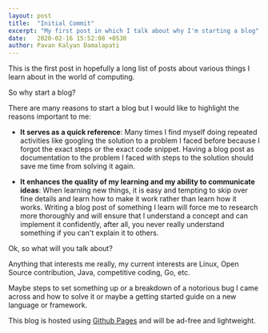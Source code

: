 ```yaml
---
layout: post
title:  "Initial Commit"
excerpt: "My first post in which I talk about why I'm starting a blog"
date:   2020-02-16 15:52:08 +0530
author: Pavan Kalyan Damalapati
---
```


This is the first post in hopefully a long list of posts about various things I learn about in the world of computing.

So why start a blog?

There are many reasons to start a blog but I would like to highlight the reasons important to me:

* **It serves as a quick reference**:
Many times I find myself doing repeated activities like googling the solution to a problem I faced before because I forgot the exact steps or the exact code snippet. Having a blog post as documentation to the problem I faced with steps to the solution should save me time from solving it again.

* **It enhances the quality of my learning and my ability to communicate ideas**:
When learning new things, it is easy and tempting to skip over fine details and learn how to make it work rather than learn how it works. Writing a blog post of something I learn will force me to research more thoroughly and will ensure that I understand a concept and can implement it confidently, after all, you never really understand something if you can't explain it to others.

Ok, so what will you talk about?

Anything that interests me really, my current interests are Linux, Open Source contribution, Java, competitive coding, Go, etc.

Maybe steps to set something up or a breakdown of a notorious bug I came across and how to solve it or
maybe a getting started guide on a new language or framework.

This blog is hosted using [Github Pages](https://pages.github.com/) and will be ad-free and lightweight.
